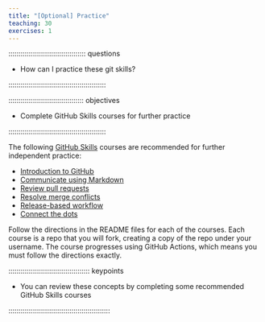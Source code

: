 ```yaml
---
title: "[Optional] Practice"
teaching: 30
exercises: 1
---
```


:::::::::::::::::::::::::::::::::::::: questions 

- How can I practice these git skills?

::::::::::::::::::::::::::::::::::::::::::::::::

::::::::::::::::::::::::::::::::::::: objectives

- Complete GitHub Skills courses for further practice

::::::::::::::::::::::::::::::::::::::::::::::::

The following [GitHub Skills](https://skills.github.com) courses are recommended for further independent practice:

- [Introduction to GitHub](https://github.com/skills/introduction-to-github)
- [Communicate using Markdown](https://github.com/skills/communicate-using-markdown)
- [Review pull requests](https://github.com/skills/review-pull-requests)
- [Resolve merge conflicts](https://github.com/skills/resolve-merge-conflicts)
- [Release-based workflow](https://github.com/skills/release-based-workflow)
- [Connect the dots](https://github.com/skills/connect-the-dots)

Follow the directions in the README files for each of the courses. Each course is a repo that you will fork, creating a copy of the repo under your username. The course progresses using GitHub Actions, which means you must follow the directions exactly.

:::::::::::::::::::::::::::::::::::::::: keypoints

- You can review these concepts by completing some recommended GitHub Skills courses

::::::::::::::::::::::::::::::::::::::::::::::::::